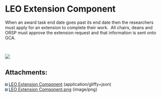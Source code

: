 # LEO Extension Component

When an award task end date goes past its end date then the researchers
must apply for an extension to complete their work.  All chairs, deans
and ORSP must approve the extension request and that information is sent
onto GCA.

  

<img src="plugins/servlet/confluence/placeholder/unknown-macro"
class="wysiwyg-unknown-macro" />

## Attachments:

<img src="images/icons/bullet_blue.gif" width="8" height="8" /> [LEO
Extension Component](attachments/169280137/169280156)
(application/gliffy+json)  
<img src="images/icons/bullet_blue.gif" width="8" height="8" /> [LEO
Extension Component.png](attachments/169280137/169280157.png)
(image/png)  
